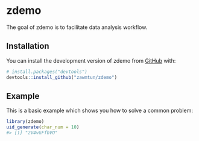 
<!-- README.md is generated from README.Rmd. Please edit that file -->

# zdemo

<!-- badges: start -->
<!-- badges: end -->

The goal of zdemo is to facilitate data analysis workflow.

## Installation

You can install the development version of zdemo from
[GitHub](https://github.com/) with:

``` r
# install.packages("devtools")
devtools::install_github("zawmtun/zdemo")
```

## Example

This is a basic example which shows you how to solve a common problem:

``` r
library(zdemo)
uid_generate(char_num = 10)
#> [1] "2V4vGFfbVO"
```
